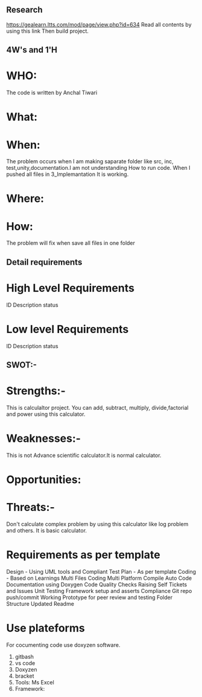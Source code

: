## Research
https://gealearn.ltts.com/mod/page/view.php?id=634
Read all contents by using this link Then build project.

 ## 4W's and 1'H 
# WHO: 
The code is written by Anchal Tiwari

# What:

# When: 
The problem occurs when I am making saparate folder like src, inc, test,unity,documentation.I am not understanding How to run code. When I pushed all files in 3_Implemantation It is working.

# Where: 
# How: 
The problem will fix when save all files in one folder
## Detail requirements
# High Level Requirements
ID              Description      status


# Low level Requirements
ID            Description        status


## SWOT:-

# Strengths:- 
This is calculaltor project. You can add, subtract, multiply, divide,factorial and power using this calculator.
# Weaknesses:- 
This is not Advance scientific calculator.It is normal calculator. 
# Opportunities:    
# Threats:- 
Don't calculate complex problem by using this calculator like log problem and others. It is basic calculator.

# Requirements as per template 
 
Design - Using UML tools and Compliant 
Test Plan - As per template 
Coding - Based on Learnings 
Multi Files Coding
Multi Platform Compile 
Auto Code Documentation using Doxygen
Code Quality Checks
Raising Self Tickets and Issues 
Unit Testing Framework setup and asserts 
Compliance 
Git repo push/commit
Working Prototype for peer review and testing
Folder Structure
Updated Readme
# Use plateforms
For cocumenting code use doxyzen software.
1. gitbash
2. vs code
3. Doxyzen
4. bracket
5. Tools: Ms Excel
6. Framework:


 
